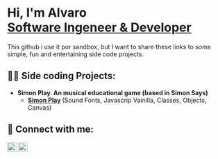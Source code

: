 <h1>Hi, I'm Alvaro <br/><a href="https://github.com/pachalala">Software Ingeneer & Developer</a></h1>

<p>This github i use it por sandbox, but I want to share these links to some simple, fun and entertaining side code projects.</p>

<h2>👨‍💻 Side coding Projects:</h2>

- <b>Simon Play. An musical educational game (based in Simon Says)</b>
  - <b>[Simon Play]( https://pachalala.github.io/SimonPlay/) </b> (Sound Fonts, Javascrip Vainilla, Classes, Objects, Canvas)

 

<h2> 🤳 Connect with me:</h2>

[<img align="left" alt="Alvaro Yanes | LinkedIn" width="22px" src="https://cdn.jsdelivr.net/npm/simple-icons@v3/icons/linkedin.svg" />][linkedin]
[<img align="left" alt="Alvaro Yanes | Facebook" width="22px" src="https://cdn.jsdelivr.net/npm/simple-icons@v3/icons/facebook.svg" />][Facebook]
 
[linkedin]: https://www.linkedin.com/in/alvaro-yanes-57567315/
[Facebook]: https://www.facebook.com/pachalala/


<!--
**pachalala/pachalala** is a ✨ _special_ ✨ repository because its `README.md` (this file) appears on your GitHub profile.

Here are some ideas to get you started:

- 🔭 I’m currently working on ...
- 🌱 I’m currently learning ...
- 👯 I’m looking to collaborate on ...
- 🤔 I’m looking for help with ...
- 💬 Ask me about ...
- 📫 How to reach me: ...
- 😄 Pronouns: ...
- ⚡ Fun fact: ...
-->

